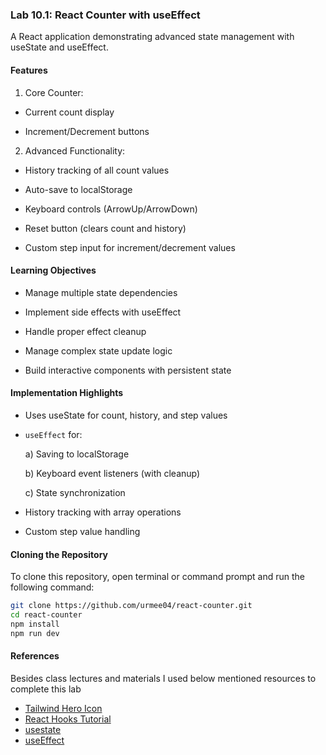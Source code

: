 ### Lab 10.1: React Counter with useEffect

A React application demonstrating advanced state management with useState and useEffect.

#### Features

1. Core Counter:

- Current count display

- Increment/Decrement buttons

2. Advanced Functionality:

- History tracking of all count values

- Auto-save to localStorage

- Keyboard controls (ArrowUp/ArrowDown)

- Reset button (clears count and history)

- Custom step input for increment/decrement values

#### Learning Objectives

- Manage multiple state dependencies

- Implement side effects with useEffect

- Handle proper effect cleanup

- Manage complex state update logic

- Build interactive components with persistent state

#### Implementation Highlights

- Uses useState for count, history, and step values

- `useEffect` for:

  a) Saving to localStorage

  b) Keyboard event listeners (with cleanup)

  c) State synchronization

- History tracking with array operations

- Custom step value handling

#### Cloning the Repository

To clone this repository, open terminal or command prompt and run the following command:

```bash
git clone https://github.com/urmee04/react-counter.git
cd react-counter
npm install
npm run dev
```

#### References

Besides class lectures and materials I used below mentioned resources to complete this lab

- [Tailwind Hero Icon](https://refine.dev/blog/heroicons-with-tailwind/#preparation)
- [React Hooks Tutorial](https://www.youtube.com/watch?v=XEU3jlV9syI&t=281s)
- [usestate](https://react.dev/reference/react/useState)
- [useEffect](https://react.dev/reference/react/useEffect)
